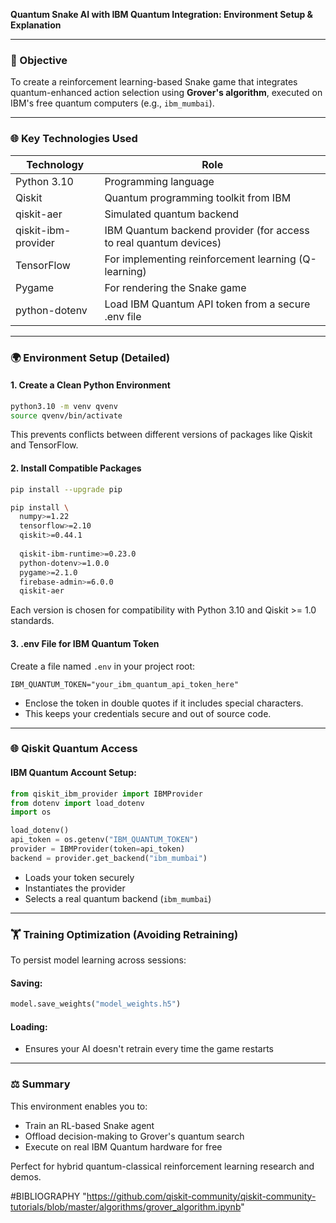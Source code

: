 **Quantum Snake AI with IBM Quantum Integration: Environment Setup & Explanation**

---

### 🚀 Objective

To create a reinforcement learning-based Snake game that integrates quantum-enhanced action selection using **Grover's algorithm**, executed on IBM's free quantum computers (e.g., `ibm_mumbai`).

---

### 🌐 Key Technologies Used

| Technology          | Role                                                              |
| ------------------- | ----------------------------------------------------------------- |
| Python 3.10         | Programming language                                              |
| Qiskit              | Quantum programming toolkit from IBM                              |
| qiskit-aer          | Simulated quantum backend                                         |
| qiskit-ibm-provider | IBM Quantum backend provider (for access to real quantum devices) |
| TensorFlow          | For implementing reinforcement learning (Q-learning)              |
| Pygame              | For rendering the Snake game                                      |
| python-dotenv       | Load IBM Quantum API token from a secure .env file                |

---

### 🌍 Environment Setup (Detailed)

#### 1. **Create a Clean Python Environment**

```bash
python3.10 -m venv qvenv
source qvenv/bin/activate
```

This prevents conflicts between different versions of packages like Qiskit and TensorFlow.

#### 2. **Install Compatible Packages**

```bash
pip install --upgrade pip

pip install \
  numpy>=1.22
  tensorflow>=2.10
  qiskit>=0.44.1
  
  qiskit-ibm-runtime>=0.23.0
  python-dotenv>=1.0.0
  pygame>=2.1.0
  firebase-admin>=6.0.0
  qiskit-aer

```

Each version is chosen for compatibility with Python 3.10 and Qiskit >= 1.0 standards.

#### 3. **.env File for IBM Quantum Token**

Create a file named `.env` in your project root:

```
IBM_QUANTUM_TOKEN="your_ibm_quantum_api_token_here"
```

* Enclose the token in double quotes if it includes special characters.
* This keeps your credentials secure and out of source code.

---

### 🌐 Qiskit Quantum Access

#### IBM Quantum Account Setup:

```python
from qiskit_ibm_provider import IBMProvider
from dotenv import load_dotenv
import os

load_dotenv()
api_token = os.getenv("IBM_QUANTUM_TOKEN")
provider = IBMProvider(token=api_token)
backend = provider.get_backend("ibm_mumbai")
```

* Loads your token securely
* Instantiates the provider
* Selects a real quantum backend (`ibm_mumbai`)

---

### 🏋️️ Training Optimization (Avoiding Retraining)

To persist model learning across sessions:

#### Saving:

```python
model.save_weights("model_weights.h5")
```

#### Loading:



* Ensures your AI doesn't retrain every time the game restarts

---

### ⚖️ Summary

This environment enables you to:

* Train an RL-based Snake agent
* Offload decision-making to Grover's quantum search
* Execute on real IBM Quantum hardware for free

Perfect for hybrid quantum-classical reinforcement learning research and demos.


#BIBLIOGRAPHY   "https://github.com/qiskit-community/qiskit-community-tutorials/blob/master/algorithms/grover_algorithm.ipynb"
